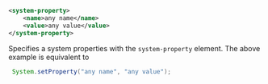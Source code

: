```xml
<system-property>
    <name>any name</name>
    <value>any value</value>
</system-property>
```

Specifies a system properties with the `system-property` element. The
above example is equivalent to

```java
 System.setProperty("any name", "any value");
```

#
